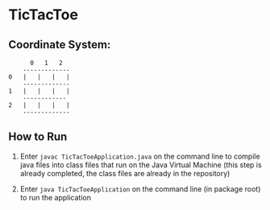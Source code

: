 # TicTacToe

## Coordinate System:

          0   1   2
        -------------
    0   |   |   |   |
        -------------
    1   |   |   |   |
        ------------
    2   |   |   |   |
        -------------
## How to Run

1. Enter `javac TicTacToeApplication.java` on the command line to compile java files into class files that run on the Java Virtual Machine (this step is already completed, the class files are already in the repository)

2. Enter `java TicTacToeApplication` on the command line (in package root) to run the application
